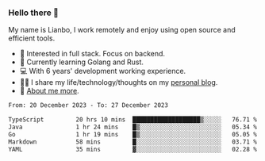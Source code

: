 ### Hello there 👋

My name is Lianbo, I work remotely and enjoy using open source and efficient tools.

- 🔭 Interested in full stack. Focus on backend.
- 🌱 Currently learning Golang and Rust.
- 💻 With 6 years' development working experience.
- ✍🏻 I share my life/technology/thoughts on my [personal blog](https://godruoyi.com).
- 👒 [About me more](https://godruoyi.com/posts/About-godruoyi).

<!--START_SECTION:waka-->

```txt
From: 20 December 2023 - To: 27 December 2023

TypeScript         20 hrs 10 mins  ███████████████████▒░░░░░   76.71 %
Java               1 hr 24 mins    █▒░░░░░░░░░░░░░░░░░░░░░░░   05.34 %
Go                 1 hr 19 mins    █▒░░░░░░░░░░░░░░░░░░░░░░░   05.05 %
Markdown           58 mins         █░░░░░░░░░░░░░░░░░░░░░░░░   03.71 %
YAML               35 mins         ▓░░░░░░░░░░░░░░░░░░░░░░░░   02.28 %
```

<!--END_SECTION:waka-->
